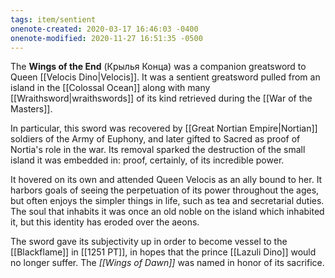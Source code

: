 ```yaml
---
tags: item/sentient
onenote-created: 2020-03-17 16:46:03 -0400
onenote-modified: 2020-11-27 16:51:35 -0500
---
```

The **Wings of the End** (Крылья Конца) was a companion greatsword to Queen [[Velocis Dino|Velocis]]. It was a sentient greatsword pulled from an island in the [[Colossal Ocean]] along with many [[Wraithsword|wraithswords]] of its kind retrieved during the [[War of the Masters]]. 

In particular, this sword was recovered by [[Great Nortian Empire|Nortian]] soldiers of the Army of Euphony, and later gifted to Sacred as proof of Nortia's role in the war. Its removal sparked the destruction of the small island it was embedded in: proof, certainly, of its incredible power.

It hovered on its own and attended Queen Velocis as an ally bound to her. It harbors goals of seeing the perpetuation of its power throughout the ages, but often enjoys the simpler things in life, such as tea and secretarial duties. The soul that inhabits it was once an old noble on the island which inhabited it, but this identity has eroded over the aeons.

The sword gave its subjectivity up in order to become vessel to the [[Blackflame]] in [[1251 PT]], in hopes that the prince [[Lazuli Dino]] would no longer suffer. The *[[Wings of Dawn]]* was named in honor of its sacrifice.